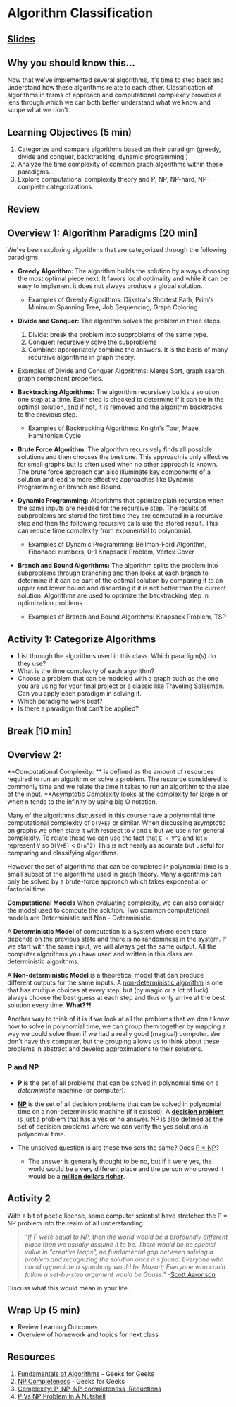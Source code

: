 # Algorithm Classification

## [Slides](https://docs.google.com/presentation/d/1GG-p9HHQEldQounybTjLKNMtWLgncBAuvlwYWexrXrM/edit?usp=sharing)

## Why you should know this...
Now that we've implemented several algorithms, it's time to step back and understand how these algorithms relate to each other.  Classification of algorithms in terms of approach and computational complexity provides a lens through which we can both better understand what we know and scope what we don't. 


## Learning Objectives (5 min)

1. Categorize and compare algorithms based on their paradigm (greedy, divide and conquer, backtracking, dynamic programming )
1. Analyze the time complexity of common graph algorithms within these paradigms.
1. Explore computational complexity theory and P, NP, NP-hard, NP-complete categorizations.

## Review

## Overview 1: Algorithm Paradigms [20 min]

We've been exploring algorithms that are categorized through the following paradigms.  

- **Greedy Algorithm:** The algorithm builds the solution by always choosing the most optimal piece next.  It favors local optimality and while it can be easy to implement it does not always produce a global solution.
    - Examples of Greedy Algorithms: Dijkstra's Shortest Path, Prim's Minimum Spanning Tree, Job Sequencing, Graph Coloring


- **Divide and Conquer:** The algorithm solves the problem in three steps.
    1. Divide: break the problem into subproblems of the same type.
    1. Conquer: recursively solve the subproblems
    1. Combine: appropriately combine the answers.
    It is the basis of many recursive algorithms in graph theory.

- Examples of Divide and Conquer Algorithms: Merge Sort, graph search, graph component properties.


- **Backtracking Algorithms:** The algorithm recursively builds a solution one step at a time.  Each step is checked to determine if it can be in the optimal solution, and if not, it is removed and the algorithm backtracks to the previous step.
    - Examples of Backtracking Algorithms: Knight's Tour, Maze, Hamiltonian Cycle


- **Brute Force Algorithm:** The algorithm recursively finds all possible solutions and then chooses the best one.  This approach is only effective for small graphs but is often used when no other approach is known.  The brute force approach can also illuminate key components of a solution and lead to more effective approaches like Dynamic Programming or Branch and Bound. 

- **Dynamic Programming:** Algorithms that optimize plain recursion when the same inputs are needed for the recursive step.  The results of subproblems are stored the first time they are computed in a recursive step and then the following recursive calls use the stored result.  This can reduce time complexity from exponential to polynomial.
    - Examples of Dynamic Programming: Bellman-Ford Algorithm, Fibonacci numbers, 0-1 Knapsack Problem, Vertex Cover


- **Branch and Bound Algorithms:** The algorithm splits the problem into subproblems through branching and then looks at each branch to determine if it can be part of the optimal solution by comparing it to an upper and lower bound and discarding if it is not better than the current solution. Algorithms are used to optimize the backtracking step in optimization problems.
    - Examples of Branch and Bound Algorithms: Knapsack Problem, TSP

## Activity 1: Categorize Algorithms
- List through the algorithms used in this class.  Which paradigm(s) do they use? 
-  What is the time complexity of each algorithm? 
- Choose a problem that can be modeled with a graph such as the one you are using for your final project or a classic like Traveling Salesman.  Can you apply each paradigm in solving it.  
- Which paradigms work best?
- Is there a paradigm that can't be applied?

## Break [10 min]

## Overview 2: 

**Computational Complexity: ** is defined as the amount of resources required to run an algorithm or solve a problem.  The resource considered is commonly time and we relate the time it takes to run an algorithm to the size of the input.  **Asymptotic Complexity looks at the complexity for large n or when n tends to the infinity by using big O notation.  

Many of the algorithms discussed in this course have a polynomial time computational complexity of `O(V+E)` or similar. When discussing asymptotic on graphs we often state it with respect to `V` and `E` but we use `n`  for general complexity.   To relate these we can use the fact that `E < V^2` and let  `n` represent `V` so `O(V+E)` < `O(n^2)`  This is not nearly as accurate but useful for comparing and classifying algorithms.  

However the set of algorithms that can be completed in polynomial time is a small subset of the algorithms used in graph theory.  Many algorithms can only be solved by a brute-force approach which takes exponential or factorial time.  

**Computational Models**
When evaluating complexity, we can also consider the model used to compute the solution.  Two common computational models are Deterministic and Non - Deterministic.

A **Deterministic Model** of computation is a system where each state depends on the previous state and there is no randomness in the system.  If we start with the same input, we will always get the same output.  All the computer algorithms you have used and written in this class are deterministic algorithms.   

A **Non-deterministic Model** is a theoretical model that can produce different outputs for the same inputs.  A [non-deterministic algorithm](https://en.wikipedia.org/wiki/Nondeterministic_algorithm) is one that has multiple choices at every step, but (by magic or a lot of luck) always choose the best guess at each step and thus only arrive at the best solution every time. **What??!** 

Another way to think of it is if we look at all the problems that we don't know how to solve in polynomial time, we can group them together by mapping a way we could solve them if we had a really good (magical) computer.  We don't have this computer, but the grouping allows us to think about these problems in abstract and develop approximations to their solutions. 

### P and NP
- **P** is the set of all problems that can be solved in polynomial time on a *deterministic* machine (or computer).  
- **[NP](https://en.wikipedia.org/wiki/NP_(complexity))** is the set of all decision problems that can be solved in polynomial time on a non-deterministic machine (if it existed). A **[decision problem](https://en.wikipedia.org/wiki/Decision_problem)**  is just a problem that has a yes or no answer.  NP is also defined as the set of decision problems where we can verify the yes solutions in polynomial time.  

- The unsolved question is are these two sets the same? Does [P = NP](https://en.wikipedia.org/wiki/P_versus_NP_problem)?   
    - The answer is generally thought to be no, but if it were yes, the world would be a very different place and the person who proved it would be a **[million dollars richer](https://en.wikipedia.org/wiki/Millennium_Prize_Problems)**. 


## Activity 2
With a bit of poetic license, some computer scientist have stretched  the P =  NP problem into the realm of all understanding.  

>*"If P were equal to NP, then the world would be a profoundly different place than we usually assume it to be. There would be no special value in "creative leaps", no fundamental gap between solving a problem and recognizing the solution once it's found. Everyone who could appreciate a symphony would be Mozart; Everyone who could follow a set-by-step argument would be Gauss."* -[Scott Aaronson](https://www.scottaaronson.com/papers/pnp.pdf)

Discuss what this would mean in your life.

## Wrap Up (5 min)

- Review Learning Outcomes
- Overview of homework and topics for next class

## Resources
1. [Fundamentals of Algorithms](https://www.geeksforgeeks.org/fundamentals-of-algorithms/) - Geeks for Geeks
1. [NP Completeness](https://www.geeksforgeeks.org/np-completeness-set-1/) - Geeks for Geeks
1. [Complexity: P, NP, NP-completeness, Reductions](https://www.youtube.com/watch?v=eHZifpgyH_4&t=1s)
1. [P Vs NP Problem In A Nutshell](https://medium.com/@bilalaamir/p-vs-np-problem-in-a-nutshell-dbf08133bec5)
